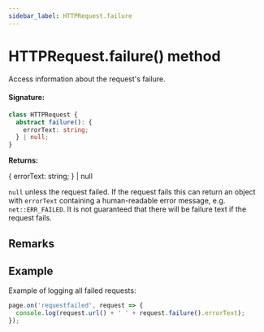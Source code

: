 ```yaml
---
sidebar_label: HTTPRequest.failure
---
```


# HTTPRequest.failure() method

Access information about the request's failure.

#### Signature:

```typescript
class HTTPRequest {
  abstract failure(): {
    errorText: string;
  } | null;
}
```

**Returns:**

&#123; errorText: string; &#125; \| null

`null` unless the request failed. If the request fails this can return an object with `errorText` containing a human-readable error message, e.g. `net::ERR_FAILED`. It is not guaranteed that there will be failure text if the request fails.

## Remarks

## Example

Example of logging all failed requests:

```ts
page.on('requestfailed', request => {
  console.log(request.url() + ' ' + request.failure().errorText);
});
```
